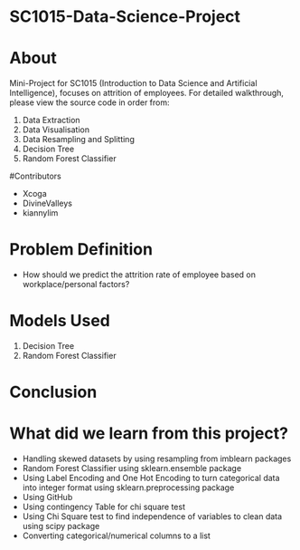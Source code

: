 # SC1015-Data-Science-Project

 # About
 
 Mini-Project for SC1015 (Introduction to Data Science and Artificial Intelligence), focuses on attrition of employees.
 For detailed walkthrough, please view the source code in order from:
 
 1) Data Extraction
 2) Data Visualisation
 3) Data Resampling and Splitting
 4) Decision Tree
 5) Random Forest Classifier

#Contributors
- Xcoga
- DivineValleys
- kiannylim

# Problem Definition
- How should we predict the attrition rate of employee based on workplace/personal factors?

# Models Used
1) Decision Tree
2) Random Forest Classifier


# Conclusion


# What did we learn from this project?
- Handling skewed datasets by using resampling from imblearn packages
- Random Forest Classifier using sklearn.ensemble package
- Using Label Encoding and One Hot Encoding to turn categorical data into integer format using sklearn.preprocessing package
- Using GitHub
- Using contingency Table for chi square test
- Using Chi Square test to find independence of variables to clean data using scipy package
- Converting categorical/numerical columns to a list

